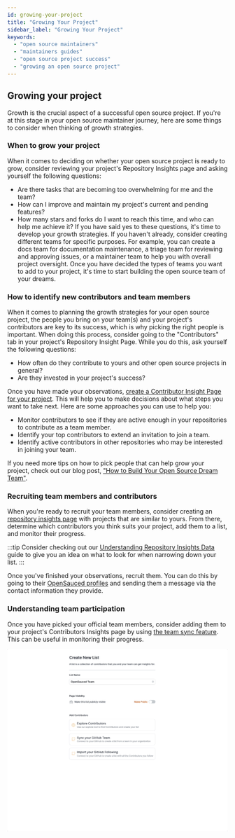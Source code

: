 ```yaml
---
id: growing-your-project
title: "Growing Your Project"
sidebar_label: "Growing Your Project"
keywords:
  - "open source maintainers"
  - "maintainers guides"
  - "open source project success"
  - "growing an open source project"
---
```


## Growing your project

Growth is the crucial aspect of a successful open source project. If you're at this stage in your open source maintainer journey, here are some things to consider when thinking of growth strategies.

### When to grow your project

When it comes to deciding on whether your open source project is ready to grow, consider reviewing your project's Repository Insights page and asking yourself the following questions:

- Are there tasks that are becoming too overwhelming for me and the team?
- How can I improve and maintain my project's current and pending features?
- How many stars and forks do I want to reach this time, and who can help me achieve it?
If you have said yes to these questions, it's time to develop your growth strategies. If you haven't already, consider creating different teams for specific purposes. For example, you can create a docs team for documentation maintenance, a triage team for reviewing and approving issues, or a maintainer team to help you with overall project oversight. Once you have decided the types of teams you want to add to your project, it's time to start building the open source team of your dreams.

### How to identify new contributors and team members

When it comes to planning the growth strategies for your open source project, the people you bring on your team(s) and your project's contributors are key to its success, which is why picking the right people is important. When doing this process, consider going to the "Contributors" tab in your project's Repository Insight Page. While you do this, ask yourself the following questions:

- How often do they contribute to yours and other open source projects in general?
- Are they invested in your project's success?

Once you have made your observations, [create a Contributor Insight Page for your project](../maintainers/maintainers-guide.md#creating-a-new-contributor-insight-page). This will help you to make decisions about what steps you want to take next. Here are some approaches you can use to help you:

- Monitor contributors to see if they are active enough in your repositories to contribute as a team member.
- Identify your top contributors to extend an invitation to join a team.
- Identify active contributors in other repositories who may be interested in joining your team.

If you need more tips on how to pick people that can help grow your project, check out our blog post, ["How to Build Your Open Source Dream Team"](https://dev.to/opensauced/how-to-build-your-open-source-dream-team-a-guide-3i90).

### Recruiting team members and contributors

When you're ready to recruit your team members, consider creating an [repository insights page](../features/repo-insights.md) with projects that are similar to yours. From there, determine which contributors you think suits your project, add them to a list, and monitor their progress.  

:::tip
Consider checking out our [Understanding Repository Insights Data](../features/repo-insights.md) guide to give you an idea on what to look for when narrowing down your list.
:::

Once you've finished your observations, recruit them. You can do this by going to their [OpenSauced profiles](../contributors/contributors-guide.md#creating-your-profile) and sending them a message via the contact information they provide.

### Understanding team participation

Once you have picked your official team members, consider adding them to your project's Contributors Insights page by using [the team sync feature](../features/contributor-insights.md#how-to-create-a-contributor-insight-page). This can be useful in monitoring their progress.

![team sync gif](../../static/gif/team-sync.gif)
